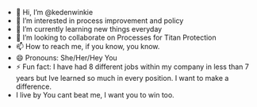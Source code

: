 - 👋 Hi, I’m @kedenwinkie
- 👀 I’m interested in process improvement and policy
- 🌱 I’m currently learning new things everyday
- 💞️ I’m looking to collaborate on Processes for Titan Protection
- 📫 How to reach me, if you know, you know.
- 😄 Pronouns: She/Her/Hey You
- ⚡ Fun fact: I have had 8 different jobs within my company in less than 7 years but Ive learned so much in every position. I want to make a difference.
-  I live by You cant beat me, I want you to win too.
  

<!---
kedenwinkie/kedenwinkie is a ✨ special ✨ repository because its `README.md` (this file) appears on your GitHub profile.
You can click the Preview link to take a look at your changes.
--->
